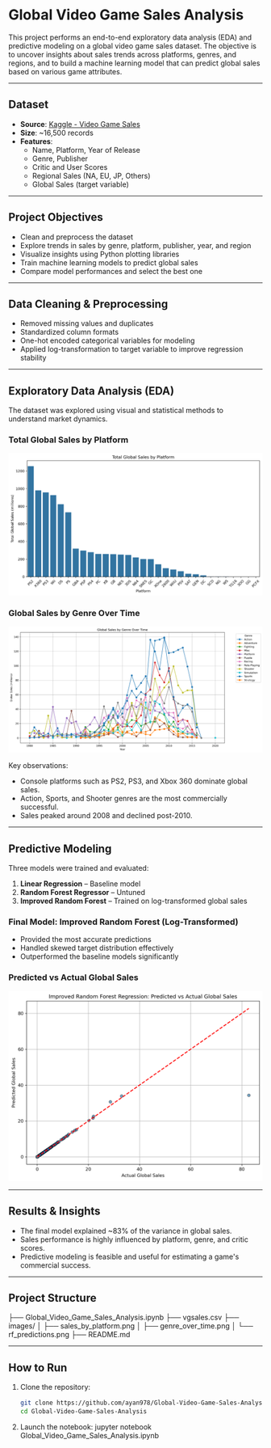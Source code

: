 # Global Video Game Sales Analysis

This project performs an end-to-end exploratory data analysis (EDA) and predictive modeling on a global video game sales dataset. The objective is to uncover insights about sales trends across platforms, genres, and regions, and to build a machine learning model that can predict global sales based on various game attributes.

---

## Dataset

- **Source**: [Kaggle - Video Game Sales](https://www.kaggle.com/datasets/gregorut/videogamesales)
- **Size**: ~16,500 records
- **Features**:
  - Name, Platform, Year of Release
  - Genre, Publisher
  - Critic and User Scores
  - Regional Sales (NA, EU, JP, Others)
  - Global Sales (target variable)

---

## Project Objectives

- Clean and preprocess the dataset
- Explore trends in sales by genre, platform, publisher, year, and region
- Visualize insights using Python plotting libraries
- Train machine learning models to predict global sales
- Compare model performances and select the best one

---

## Data Cleaning & Preprocessing

- Removed missing values and duplicates
- Standardized column formats
- One-hot encoded categorical variables for modeling
- Applied log-transformation to target variable to improve regression stability

---

## Exploratory Data Analysis (EDA)

The dataset was explored using visual and statistical methods to understand market dynamics.

### Total Global Sales by Platform
![Sales by Platform](images/sales_by_platform.png)

### Global Sales by Genre Over Time
![Genre Over Time](images/genre_over_time.png)

Key observations:
- Console platforms such as PS2, PS3, and Xbox 360 dominate global sales.
- Action, Sports, and Shooter genres are the most commercially successful.
- Sales peaked around 2008 and declined post-2010.

---

## Predictive Modeling

Three models were trained and evaluated:
1. **Linear Regression** – Baseline model
2. **Random Forest Regressor** – Untuned
3. **Improved Random Forest** – Trained on log-transformed global sales

### Final Model: Improved Random Forest (Log-Transformed)

- Provided the most accurate predictions
- Handled skewed target distribution effectively
- Outperformed the baseline models significantly

### Predicted vs Actual Global Sales
![Predicted vs Actual](images/rf_predictions.png)

---

## Results & Insights

- The final model explained ~83% of the variance in global sales.
- Sales performance is highly influenced by platform, genre, and critic scores.
- Predictive modeling is feasible and useful for estimating a game's commercial success.

---

## Project Structure

├── Global_Video_Game_Sales_Analysis.ipynb
├── vgsales.csv
├── images/
│ ├── sales_by_platform.png
│ ├── genre_over_time.png
│ └── rf_predictions.png
├── README.md

---

## How to Run

1. Clone the repository:
   ```bash
   git clone https://github.com/ayan978/Global-Video-Game-Sales-Analysis.git
   cd Global-Video-Game-Sales-Analysis

2. Launch the notebook:
jupyter notebook Global_Video_Game_Sales_Analysis.ipynb


